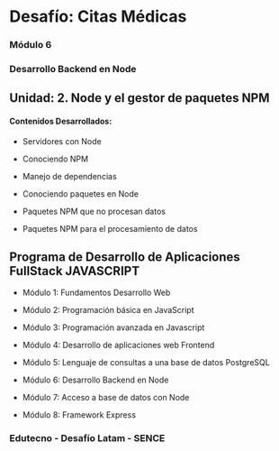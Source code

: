 # Desafío: Citas Médicas

### Módulo 6
### Desarrollo Backend en Node

## Unidad: 2. Node y el gestor de paquetes NPM

#### Contenidos Desarrollados:

- Servidores con Node

- Conociendo NPM

- Manejo de dependencias

- Conociendo paquetes en Node

- Paquetes NPM que no procesan datos

- Paquetes NPM para el procesamiento de datos


## Programa de Desarrollo de Aplicaciones FullStack JAVASCRIPT

- Módulo 1: Fundamentos Desarrollo Web

- Módulo 2: Programación básica en JavaScript

- Módulo 3: Programación avanzada en Javascript

- Módulo 4: Desarrollo de aplicaciones web Frontend

- Módulo 5: Lenguaje de consultas a una base de datos PostgreSQL

- Módulo 6: Desarrollo Backend en Node

- Módulo 7: Acceso a base de datos con Node

- Módulo 8: Framework Express


### Edutecno - Desafío Latam - SENCE